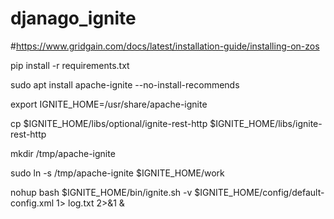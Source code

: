 # djanago_ignite

#https://www.gridgain.com/docs/latest/installation-guide/installing-on-zos

  pip install -r requirements.txt

  sudo apt install apache-ignite --no-install-recommends
  
  export IGNITE_HOME=/usr/share/apache-ignite

  cp $IGNITE_HOME/libs/optional/ignite-rest-http $IGNITE_HOME/libs/ignite-rest-http
  
  mkdir /tmp/apache-ignite
  
  sudo ln -s /tmp/apache-ignite  $IGNITE_HOME/work
  
  nohup bash $IGNITE_HOME/bin/ignite.sh -v $IGNITE_HOME/config/default-config.xml 1> log.txt 2>&1 &


